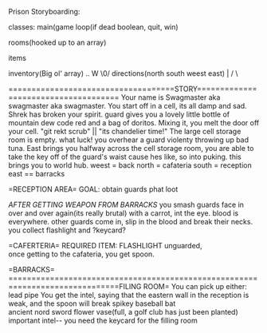 Prison Storyboarding:

classes:
main(game loop(if dead boolean, quit, win)

rooms(hooked up to an array)

items
									
inventory(Big ol' array)						 ..
								         W                                                                                                                                                                                      \0/
directions(north south weest east)					 |
								        / \


====================================STORY=====================================
Your name is Swagmaster aka swagmaster aka swagmaster.
You start off in a cell, its all damp and sad.
Shrek has broken your spirit.
guard gives you a lovely little bottle of mountain dew code red and a bag of doritos.
Mixing it, you melt the door off your cell. "git rekt scrub" || "its chandelier time!"
The large cell storage room is empty. what luck! you overhear a guard violenty throwing up bad tuna.
East brings you halfway across the cell storage room, you are able to take the key off of the guard's waist cause hes like, so into puking.
this brings you to world hub. weest = back
			      north = cafateria
			      south = reception
			      east == barracks



=RECEPTION AREA= GOAL: obtain guards phat loot

*AFTER GETTING WEAPON FROM BARRACKS*
you smash guards face in over and over again(its really brutal) with a carrot, int the eye.
blood is everywhere.
other guards come in, slip in the blood and break their necks.
you collect flashlight and ?keycard?   



=CAFERTERIA= REQUIRED ITEM: FLASHLIGHT
unguarded,         
once getting to the cafateria, you get spoon.

=BARRACKS= ==============================================================================FILING ROOM=
You can pick up either: lead pipe							You get the intel, saying that the 												eastern wall in the reception is weak, and the spoon will break
			spikey baseball bat						
			ancient nord sword
			flower vase(full, a golf club has just been planted)
important intel-- you need the keycard for the filling room
